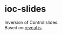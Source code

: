 # ioc-slides

Inversion of Control slides.  
Based on [reveal.js](https://github.com/hakimel/reveal.js).